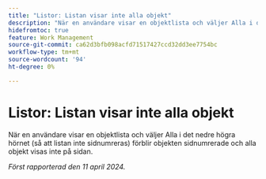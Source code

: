 ```yaml
---
title: "Listor: Listan visar inte alla objekt"
description: "När en användare visar en objektlista och väljer Alla i det nedre högra hörnet (så att listan inte sidnumreras) förblir objekten sidnumrerade och alla objekt visas inte på sidan."
hidefromtoc: true
feature: Work Management
source-git-commit: ca62d3bfb098acfd71517427ccd32dd3ee7754bc
workflow-type: tm+mt
source-wordcount: '94'
ht-degree: 0%

---
```



# Listor: Listan visar inte alla objekt

När en användare visar en objektlista och väljer Alla i det nedre högra hörnet (så att listan inte sidnumreras) förblir objekten sidnumrerade och alla objekt visas inte på sidan.

_Först rapporterad den 11 april 2024._
